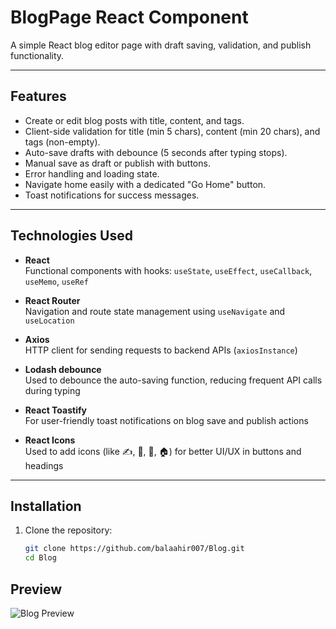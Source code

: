 
# BlogPage React Component

A simple React blog editor page with draft saving, validation, and publish functionality.

---

## Features

- Create or edit blog posts with title, content, and tags.
- Client-side validation for title (min 5 chars), content (min 20 chars), and tags (non-empty).
- Auto-save drafts with debounce (5 seconds after typing stops).
- Manual save as draft or publish with buttons.
- Error handling and loading state.
- Navigate home easily with a dedicated "Go Home" button.
- Toast notifications for success messages.

---

## Technologies Used

- **React**  
  Functional components with hooks: `useState`, `useEffect`, `useCallback`, `useMemo`, `useRef`

- **React Router**  
  Navigation and route state management using `useNavigate` and `useLocation`

- **Axios**  
  HTTP client for sending requests to backend APIs (`axiosInstance`)

- **Lodash debounce**  
  Used to debounce the auto-saving function, reducing frequent API calls during typing

- **React Toastify**  
  For user-friendly toast notifications on blog save and publish actions

- **React Icons**  
  Used to add icons (like ✍️, 💾, 🚀, 🏠) for better UI/UX in buttons and headings
---

## Installation

1. Clone the repository:

   ```bash
   git clone https://github.com/balaahir007/Blog.git
   cd Blog
## Preview

![Blog Preview](https://raw.githubusercontent.com/balaahir007/Blog/main/frontend/public/preview.png)
